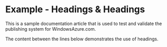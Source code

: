﻿<properties pageTitle="Documentation Example - Headings" description="This is an example document" title="Documentation Example - Headings" services="" documentationCenter="" authors="jamescon, Bill Smith" metaKeywords="" solutions="" videoId="" scriptId="" />


# Example - Headings & Headings #
This is a sample documentation article that is used to test and validate the publishing system for WindowsAzure.com.  

The content between the lines below demonstrates the use of headings.


